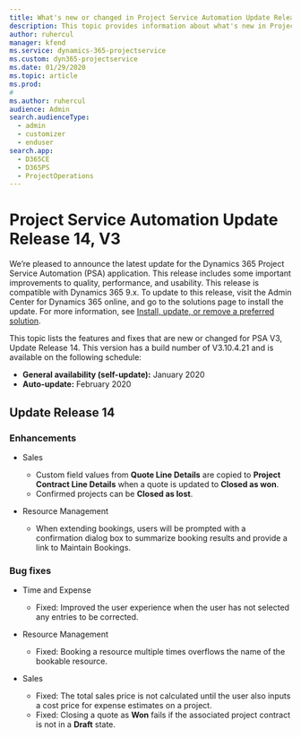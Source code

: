 ```yaml
---
title: What's new or changed in Project Service Automation Update Release 14, V3
description: This topic provides information about what's new in Project Service Automation Update Release 14 V3.
author: ruhercul
manager: kfend
ms.service: dynamics-365-projectservice
ms.custom: dyn365-projectservice
ms.date: 01/29/2020
ms.topic: article
ms.prod: 
#
ms.author: ruhercul
audience: Admin
search.audienceType: 
  - admin
  - customizer
  - enduser
search.app: 
  - D365CE
  - D365PS
  - ProjectOperations
---
```



# Project Service Automation Update Release 14, V3
We’re pleased to announce the latest update for the Dynamics 365 Project Service Automation (PSA) application. This release includes some important improvements to quality, performance, and usability. This release is compatible with Dynamics 365 9.x. To update to this release, visit the Admin Center for Dynamics 365 online, and go to the solutions page to install the update. For more information, see [Install, update, or remove a preferred solution](https://docs.microsoft.com/power-platform/admin/install-remove-preferred-solution).

This topic lists the features and fixes that are new or changed for PSA V3, Update Release 14. This version has a build number of V3.10.4.21 and is available on the following schedule:

- **General availability (self-update):** January 2020
- **Auto-update:** February 2020

## Update Release 14

### Enhancements

- Sales

     - Custom field values from **Quote Line Details** are copied to **Project Contract Line Details** when a quote is updated to **Closed as won**.
     - Confirmed projects can be **Closed as lost**.

- Resource Management

     - When extending bookings, users will be prompted with a confirmation dialog box to summarize booking results and provide a link to Maintain Bookings.


### Bug fixes

- Time and Expense

     - Fixed: Improved the user experience when the user has not selected any entries to be corrected.

- Resource Management

     - Fixed: Booking a resource multiple times overflows the name of the bookable resource.

- Sales

     - Fixed: The total sales price is not calculated until the user also inputs a cost price for expense estimates on a project.
     - Fixed: Closing a quote as **Won** fails if the associated project contract is not in a **Draft** state.


